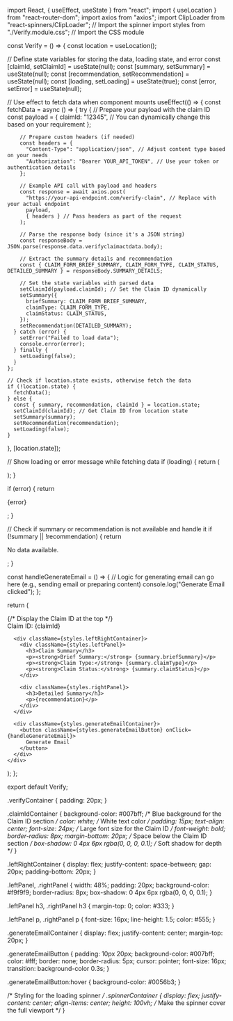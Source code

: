 import React, { useEffect, useState } from "react";
import { useLocation } from "react-router-dom";
import axios from "axios";
import ClipLoader from "react-spinners/ClipLoader"; // Import the spinner
import styles from "./Verify.module.css"; // Import the CSS module

const Verify = () => {
  const location = useLocation();

  // Define state variables for storing the data, loading state, and error
  const [claimId, setClaimId] = useState(null);
  const [summary, setSummary] = useState(null);
  const [recommendation, setRecommendation] = useState(null);
  const [loading, setLoading] = useState(true);
  const [error, setError] = useState(null);

  // Use effect to fetch data when component mounts
  useEffect(() => {
    const fetchData = async () => {
      try {
        // Prepare your payload with the claim ID
        const payload = {
          claimId: "12345", // You can dynamically change this based on your requirement
        };

        // Prepare custom headers (if needed)
        const headers = {
          "Content-Type": "application/json", // Adjust content type based on your needs
          "Authorization": "Bearer YOUR_API_TOKEN", // Use your token or authentication details
        };

        // Example API call with payload and headers
        const response = await axios.post(
          "https://your-api-endpoint.com/verify-claim", // Replace with your actual endpoint
          payload,
          { headers } // Pass headers as part of the request
        );

        // Parse the response body (since it's a JSON string)
        const responseBody = JSON.parse(response.data.verifyclaimactdata.body);

        // Extract the summary details and recommendation
        const { CLAIM_FORM_BRIEF_SUMMARY, CLAIM_FORM_TYPE, CLAIM_STATUS, DETAILED_SUMMARY } = responseBody.SUMMARY_DETAILS;

        // Set the state variables with parsed data
        setClaimId(payload.claimId); // Set the Claim ID dynamically
        setSummary({
          briefSummary: CLAIM_FORM_BRIEF_SUMMARY,
          claimType: CLAIM_FORM_TYPE,
          claimStatus: CLAIM_STATUS,
        });
        setRecommendation(DETAILED_SUMMARY);
      } catch (error) {
        setError("Failed to load data");
        console.error(error);
      } finally {
        setLoading(false);
      }
    };

    // Check if location.state exists, otherwise fetch the data
    if (!location.state) {
      fetchData();
    } else {
      const { summary, recommendation, claimId } = location.state;
      setClaimId(claimId); // Get Claim ID from location state
      setSummary(summary);
      setRecommendation(recommendation);
      setLoading(false);
    }
  }, [location.state]);

  // Show loading or error message while fetching data
  if (loading) {
    return (
      <div className={styles.spinnerContainer}>
        <ClipLoader color="#007bff" size={50} />
      </div>
    );
  }

  if (error) {
    return <p>{error}</p>;
  }

  // Check if summary or recommendation is not available and handle it
  if (!summary || !recommendation) {
    return <p>No data available.</p>;
  }

  const handleGenerateEmail = () => {
    // Logic for generating email can go here (e.g., sending email or preparing content)
    console.log("Generate Email clicked");
  };

  return (
    <div className={styles.verifyContainer}>
      {/* Display the Claim ID at the top */}
      <div className={styles.claimIdContainer}>
        Claim ID: {claimId}
      </div>

      <div className={styles.leftRightContainer}>
        <div className={styles.leftPanel}>
          <h3>Claim Summary</h3>
          <p><strong>Brief Summary:</strong> {summary.briefSummary}</p>
          <p><strong>Claim Type:</strong> {summary.claimType}</p>
          <p><strong>Claim Status:</strong> {summary.claimStatus}</p>
        </div>

        <div className={styles.rightPanel}>
          <h3>Detailed Summary</h3>
          <p>{recommendation}</p>
        </div>
      </div>

      <div className={styles.generateEmailContainer}>
        <button className={styles.generateEmailButton} onClick={handleGenerateEmail}>
          Generate Email
        </button>
      </div>
    </div>
  );
};

export default Verify;



.verifyContainer {
  padding: 20px;
}

.claimIdContainer {
  background-color: #007bff; /* Blue background for the Claim ID section */
  color: white; /* White text color */
  padding: 15px;
  text-align: center;
  font-size: 24px; /* Large font size for the Claim ID */
  font-weight: bold;
  border-radius: 8px;
  margin-bottom: 20px; /* Space below the Claim ID section */
  box-shadow: 0 4px 6px rgba(0, 0, 0, 0.1); /* Soft shadow for depth */
}

.leftRightContainer {
  display: flex;
  justify-content: space-between;
  gap: 20px;
  padding-bottom: 20px;
}

.leftPanel,
.rightPanel {
  width: 48%;
  padding: 20px;
  background-color: #f9f9f9;
  border-radius: 8px;
  box-shadow: 0 4px 6px rgba(0, 0, 0, 0.1);
}

.leftPanel h3,
.rightPanel h3 {
  margin-top: 0;
  color: #333;
}

.leftPanel p,
.rightPanel p {
  font-size: 16px;
  line-height: 1.5;
  color: #555;
}

.generateEmailContainer {
  display: flex;
  justify-content: center;
  margin-top: 20px;
}

.generateEmailButton {
  padding: 10px 20px;
  background-color: #007bff;
  color: #fff;
  border: none;
  border-radius: 5px;
  cursor: pointer;
  font-size: 16px;
  transition: background-color 0.3s;
}

.generateEmailButton:hover {
  background-color: #0056b3;
}

/* Styling for the loading spinner */
.spinnerContainer {
  display: flex;
  justify-content: center;
  align-items: center;
  height: 100vh; /* Make the spinner cover the full viewport */
}

